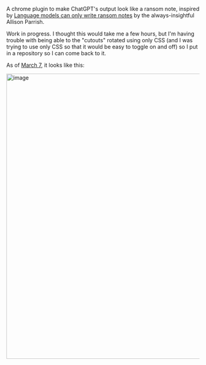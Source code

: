 A chrome plugin to make ChatGPT's output look like a ransom note, inspired by [Language models can only write ransom notes](https://posts.decontextualize.com/language-models-ransom-notes/) by the always-insightful Allison Parrish.

Work in progress. I thought this would take me a few hours, but I'm having trouble with being able to the "cutouts" rotated using only CSS (and I was trying to use only CSS so that it would be easy to toggle on and off) so I put in a repository so I can come back to it. 

As of [March 7](https://github.com/stringertheory/llm-ransom-note-plugin/tree/08bfc8d415f57fd4dc05b6c8cd842251e75cf586), it looks like this:

<img width="745" alt="image" src="https://github.com/stringertheory/llm-ransom-note-plugin/assets/1110950/c74aebc3-fe83-4c5e-aa6e-3aed50663c17">
